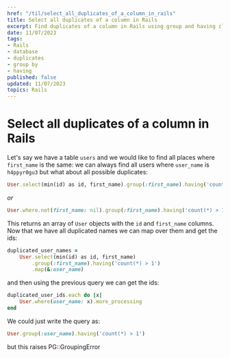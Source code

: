 ```yaml
---
href: "/til/select_all_duplicates_of_a_column_in_rails"
title: Select all duplicates of a column in Rails
excerpt: Find duplicates of a column in Rails using group and having clauses
date: 11/07/2023
tags:
- Rails
- database
- duplicates
- group by
- having
published: false
updated: 11/07/2023
topics: Rails
---
```


# Select all duplicates of a column in Rails

Let's say we have a table `users` and we would like to find all places where `first_name` is the same:
we can always find all users where `user_name` is `h4ppyr0gu3` but what about all possible duplicates:

```ruby
User.select(min(id) as id, first_name).group(:first_name).having('count(*) > 1')
```
_or_
```ruby
User.where.not(first_name: nil).group(:first_name).having('count(*) > 1')
```

This returns an array of `User` objects with the `id` and `first_name` columns.
Now that we have all duplicated names we can map over them and get the ids:

```ruby
duplicated_user_names = 
    User.select(min(id) as id, first_name)
        .group(:first_name).having('count(*) > 1')
        .map(&:user_name)
```

and then using the previous query we can get the ids:

```ruby
duplicated_user_ids.each do |x|
    User.where(user_name: x).more_processing
end
```

We could just write the query as:
```ruby
User.group(:user_name).having('count(*) > 1')
```
but this raises PG::GroupingError